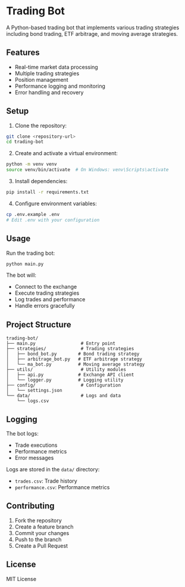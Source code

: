 # Trading Bot

A Python-based trading bot that implements various trading strategies including bond trading, ETF arbitrage, and moving average strategies.

## Features

- Real-time market data processing
- Multiple trading strategies
- Position management
- Performance logging and monitoring
- Error handling and recovery

## Setup

1. Clone the repository:
```bash
git clone <repository-url>
cd trading-bot
```

2. Create and activate a virtual environment:
```bash
python -m venv venv
source venv/bin/activate  # On Windows: venv\Scripts\activate
```

3. Install dependencies:
```bash
pip install -r requirements.txt
```

4. Configure environment variables:
```bash
cp .env.example .env
# Edit .env with your configuration
```

## Usage

Run the trading bot:
```bash
python main.py
```

The bot will:
- Connect to the exchange
- Execute trading strategies
- Log trades and performance
- Handle errors gracefully

## Project Structure

```
trading-bot/
├── main.py                 # Entry point
├── strategies/             # Trading strategies
│   ├── bond_bot.py        # Bond trading strategy
│   ├── arbitrage_bot.py   # ETF arbitrage strategy
│   └── ma_bot.py          # Moving average strategy
├── utils/                  # Utility modules
│   ├── api.py             # Exchange API client
│   └── logger.py          # Logging utility
├── config/                 # Configuration
│   └── settings.json
└── data/                   # Logs and data
    └── logs.csv
```

## Logging

The bot logs:
- Trade executions
- Performance metrics
- Error messages

Logs are stored in the `data/` directory:
- `trades.csv`: Trade history
- `performance.csv`: Performance metrics

## Contributing

1. Fork the repository
2. Create a feature branch
3. Commit your changes
4. Push to the branch
5. Create a Pull Request

## License

MIT License